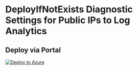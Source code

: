 # DeployIfNotExists Diagnostic Settings for Public IPs to Log Analytics


## Deploy via Portal

[![Deploy to Azure](http://azuredeploy.net/deploybutton.png)](https://portal.azure.com/#blade/Microsoft_Azure_Policy/CreatePolicyDefinitionBlade/uri/https%3A%2F%2Fraw.githubusercontent.com%2Fsixtencyber%2FAzure-Policies%2Fmain%2FLog_Analytics%2FpublicIP-to-loganalytics%2Fdeploy-diagnostic-settings-publicIP-to-loganalytics.json)

